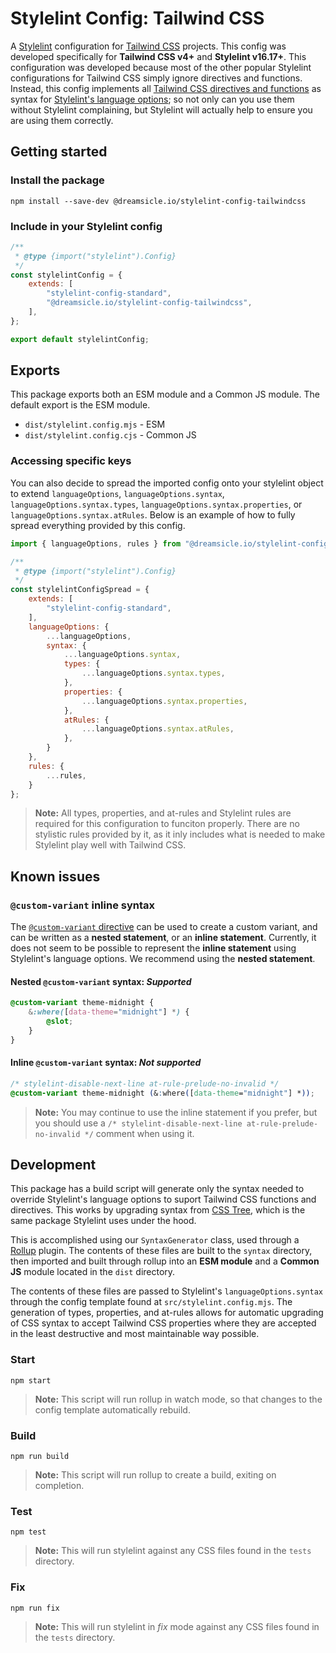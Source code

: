 # Stylelint Config: Tailwind CSS

A [Stylelint](https://stylelint.io/) configuration for [Tailwind CSS](https://tailwindcss.com/) projects. This config was developed specifically for **Tailwind CSS v4+** and **Stylelint v16.17+**. This configuration was developed because most of the other popular Stylelint configurations for Tailwind CSS simply ignore directives and functions. Instead, this config implements all [Tailwind CSS directives and functions](https://tailwindcss.com/docs/functions-and-directives) as syntax for [Stylelint's language options](https://stylelint.io/user-guide/configure/#languageoptions); so not only can you use them without Stylelint complaining, but Stylelint will actually help to ensure you are using them correctly.

## Getting started

### Install the package

```shell
npm install --save-dev @dreamsicle.io/stylelint-config-tailwindcss
```

### Include in your Stylelint config

```javascript
/**
 * @type {import("stylelint").Config}
 */
const stylelintConfig = {
	extends: [
		"stylelint-config-standard",
		"@dreamsicle.io/stylelint-config-tailwindcss",
	],
};

export default stylelintConfig;
```

## Exports

This package exports both an ESM module and a Common JS module. The default export is the ESM module.

- `dist/stylelint.config.mjs` - ESM
- `dist/stylelint.config.cjs` - Common JS

### Accessing specific keys

You can also decide to spread the imported config onto your stylelint object to extend `languageOptions`, `languageOptions.syntax`, `languageOptions.syntax.types`, `languageOptions.syntax.properties`, or `languageOptions.syntax.atRules`. Below is an example of how to fully spread everything provided by this config.

```javascript
import { languageOptions, rules } from "@dreamsicle.io/stylelint-config-tailwindcss/dist/stylelint.config.mjs";

/**
 * @type {import("stylelint").Config}
 */
const stylelintConfigSpread = {
	extends: [
		"stylelint-config-standard",
	],
	languageOptions: {
		...languageOptions,
		syntax: {
			...languageOptions.syntax,
			types: {
				...languageOptions.syntax.types,
			},
			properties: {
				...languageOptions.syntax.properties,
			},
			atRules: {
				...languageOptions.syntax.atRules,
			},
		}
	},
	rules: {
		...rules,
	}
};
```

> **Note:** All types, properties, and at-rules and Stylelint rules are required for this configuration to funciton properly. There are no stylistic rules provided by it, as it inly includes what is needed to make Stylelint play well with Tailwind CSS.

## Known issues

### `@custom-variant` inline syntax

The [`@custom-variant` directive](https://tailwindcss.com/docs/adding-custom-styles#adding-custom-variants) can be used to create a custom variant, and can be written as a **nested statement**, or an **inline statement**. Currently, it does not seem to be possible to represent the **inline statement** using Stylelint's language options. We recommend using the **nested statement**.

#### Nested `@custom-variant` syntax: _Supported_

```css
@custom-variant theme-midnight {
	&:where([data-theme="midnight"] *) {
		@slot;
	}
}
```

#### Inline `@custom-variant` syntax: _Not supported_

```css
/* stylelint-disable-next-line at-rule-prelude-no-invalid */
@custom-variant theme-midnight (&:where([data-theme="midnight"] *));
```

> **Note:** You may continue to use the inline statement if you prefer, but you should use a `/* stylelint-disable-next-line at-rule-prelude-no-invalid */` comment when using it.

## Development

This package has a build script will generate only the syntax needed to override Stylelint's language options to suport Tailwind CSS functions and directives. This works by upgrading syntax from [CSS Tree](https://www.npmjs.com/package/css-tree), which is the same package Stylelint uses under the hood.

This is accomplished using our `SyntaxGenerator` class, used through a [Rollup](https://rollupjs.org/) plugin. The contents of these files are built to the `syntax` directory, then imported and built through rollup into an **ESM module** and a **Common JS** module located in the `dist` directory.

The contents of these files are passed to Stylelint's `languageOptions.syntax` through the config template found at `src/stylelint.config.mjs`. The generation of types, properties, and at-rules allows for automatic upgrading of CSS syntax to accept Tailwind CSS properties where they are accepted in the least destructive and most maintainable way possible.

### Start

```
npm start
```

> **Note:** This script will run rollup in watch mode, so that changes to the config template automatically rebuild.

### Build

```
npm run build
```

> **Note:** This script will run rollup to create a build, exiting on completion.

### Test

```
npm test
```

> **Note:** This will run stylelint against any CSS files found in the `tests` directory.

### Fix

```
npm run fix
```

> **Note:** This will run stylelint in _fix_ mode against any CSS files found in the `tests` directory.
